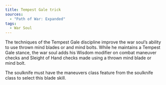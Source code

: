 ```yaml
---
title: Tempest Gale trick
sources:
  - "Path of War: Expanded"
tags:
  - War Soul
---
```


The techniques of the Tempest Gale discipline improve the war soul’s ability to use thrown mind blades or and mind bolts. While he maintains a Tempest Gale stance, the war soul adds his Wisdom modifier on combat maneuver checks and Sleight of Hand checks made using a thrown mind blade or mind bolt.

The soulknife must have the maneuvers class feature from the soulknife class to select this blade skill.
